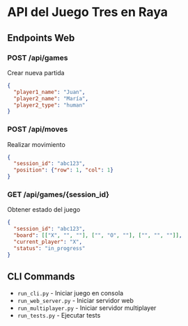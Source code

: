 # API del Juego Tres en Raya

## Endpoints Web

### POST /api/games
Crear nueva partida
```json
{
  "player1_name": "Juan",
  "player2_name": "María", 
  "player2_type": "human"
}
```

### POST /api/moves
Realizar movimiento
```json
{
  "session_id": "abc123",
  "position": {"row": 1, "col": 1}
}
```

### GET /api/games/{session_id}
Obtener estado del juego
```json
{
  "session_id": "abc123",
  "board": [["X", "", ""], ["", "O", ""], ["", "", ""]],
  "current_player": "X",
  "status": "in_progress"
}
```

## CLI Commands

- `run_cli.py` - Iniciar juego en consola
- `run_web_server.py` - Iniciar servidor web
- `run_multiplayer.py` - Iniciar servidor multiplayer
- `run_tests.py` - Ejecutar tests
